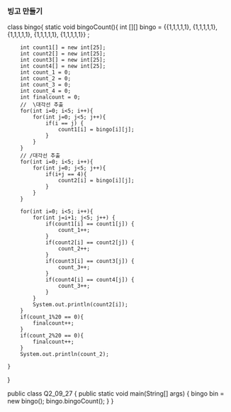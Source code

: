### 빙고 만들기
class bingo{
    static void bingoCount(){
        int [][] bingo = {{1,1,1,1,1},
                        {1,1,1,1,1},
                        {1,1,1,1,1},
                        {1,1,1,1,1},
                        {1,1,1,1,1}} ;

        int count1[] = new int[25];
        int count2[] = new int[25];
        int count3[] = new int[25];
        int count4[] = new int[25];
        int count_1 = 0;
        int count_2 = 0;
        int count_3 = 0;
        int count_4 = 0;
        int finalcount = 0;
        //  \대각선 추출
        for(int i=0; i<5; i++){
            for(int j=0; j<5; j++){
                if(i == j) {
                    count1[i] = bingo[i][j];
                }
            }
        }
        // /대각선 추출
        for(int i=0; i<5; i++){
            for(int j=0; j<5; j++){
                if(i+j == 4){
                    count2[i] = bingo[i][j];
                }
            }
        }

        for(int i=0; i<5; i++){
            for(int j=i+1; j<5; j++) {
                if(count1[i] == count1[j]) {
                    count_1++;
                }
                if(count2[i] == count2[j]) {
                    count_2++;
                }
                if(count3[i] == count3[j]) {
                    count_3++;
                }
                if(count4[i] == count4[j]) {
                    count_3++;
                }
            }
            System.out.println(count2[i]);
        }
        if(count_1%20 == 0){
            finalcount++;
        }
        if(count_2%20 == 0){
            finalcount++;
        }
        System.out.println(count_2);

    }

}

public class Q2_09_27 {
    public static void main(String[] args) {
        bingo bin = new bingo();
        bingo.bingoCount();
    }
}

